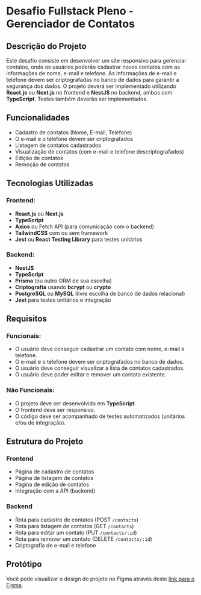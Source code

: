 # Desafio Fullstack Pleno - Gerenciador de Contatos

## Descrição do Projeto

Este desafio consiste em desenvolver um site responsivo para gerenciar contatos, onde os usuários poderão cadastrar novos contatos com as informações de nome, e-mail e telefone. As informações de e-mail e telefone devem ser criptografadas no banco de dados para garantir a segurança dos dados. O projeto deverá ser implementado utilizando **React.js** ou **Next.js** no frontend e **NestJS** no backend, ambos com **TypeScript**. Testes também deverão ser implementados.

## Funcionalidades

- Cadastro de contatos (Nome, E-mail, Telefone)
- O e-mail e o telefone devem ser criptografados
- Listagem de contatos cadastrados
- Visualização de contatos (com e-mail e telefone descriptografados)
- Edição de contatos
- Remoção de contatos

## Tecnologias Utilizadas

### Frontend:

- **React.js** ou **Next.js**
- **TypeScript**
- **Axios** ou Fetch API (para comunicação com o backend)
- **TailwindCSS** com ou sem framework
- **Jest** ou **React Testing Library** para testes unitários

### Backend:

- **NestJS**
- **TypeScript**
- **Prisma** (ou outro ORM de sua escolha)
- **Criptografia** usando **bcrypt** ou **crypto**
- **PostgreSQL** ou **MySQL** (livre escolha de banco de dados relacional)
- **Jest** para testes unitários e integração

## Requisitos

### Funcionais:

- O usuário deve conseguir cadastrar um contato com nome, e-mail e telefone.
- O e-mail e o telefone devem ser criptografados no banco de dados.
- O usuário deve conseguir visualizar a lista de contatos cadastrados.
- O usuário deve poder editar e remover um contato existente.

### Não Funcionais:

- O projeto deve ser desenvolvido em **TypeScript**.
- O frontend deve ser responsivo.
- O código deve ser acompanhado de testes automatizados (unitários e/ou de integração).

## Estrutura do Projeto

### Frontend

- Página de cadastro de contatos
- Página de listagem de contatos
- Página de edição de contatos
- Integração com a API (backend)

### Backend

- Rota para cadastro de contatos (POST `/contacts`)
- Rota para listagem de contatos (GET `/contacts`)
- Rota para editar um contato (PUT `/contacts/:id`)
- Rota para remover um contato (DELETE `/contacts/:id`)
- Criptografia de e-mail e telefone

## Protótipo

Você pode visualizar o design do projeto no Figma através deste [link para o Figma](<https://www.figma.com/design/HguK6UApzEaA4aCegPm2kh/Gerenciador-de-contatos-(Community)?node-id=3-376&node-type=canvas&t=qziGjsfmSU7qIBuo-0>).
